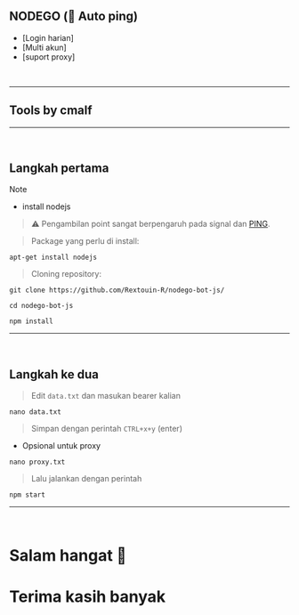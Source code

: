 ## NODEGO (🛜 Auto ping)
* [Login harian]
* [Multi akun]
* [suport proxy]
<br>

---  
## Tools by cmalf
---  

<br>

## Langkah pertama <a name=Rextouin-R-nodego></a>

> [!NOTE]
* install nodejs
> ⚠️ Pengambilan point sangat berpengaruh pada signal dan [PING]().

> Package yang perlu di install: 
```
apt-get install nodejs
```

> Cloning repository: 
```
git clone https://github.com/Rextouin-R/nodego-bot-js/
```
```
cd nodego-bot-js
```
```
npm install
```

---  
<br>

## Langkah ke dua <a name=Rextouin-R-nodego></a> 
> Edit `data.txt` dan masukan bearer kalian
```
nano data.txt
```
> Simpan dengan perintah `CTRL+x+y` (enter)
* Opsional untuk proxy
```
nano proxy.txt
```
> Lalu jalankan dengan perintah
```
npm start
```

---
<br>

# Salam hangat 🙏

# Terima kasih banyak <a name=installing-desktops-ubuntu-proot></a> 
